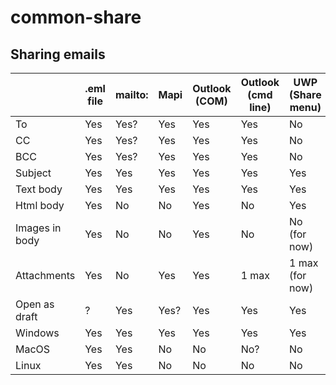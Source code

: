 # common-share

## Sharing emails

| 								| .eml file	| mailto:	| Mapi	| Outlook (COM)	| Outlook (cmd line)	| UWP (Share menu)	| AppKit	| Thunderbird (cmd line)	|
| - | - | - | - | - | - | - | - | - |
| To							| Yes				| Yes?		| Yes		| Yes						| Yes									| No								| Yes			| Yes											|
| CC							| Yes				| Yes?		| Yes		| Yes						| Yes									| No								| No			| Yes											|
| BCC							| Yes				| Yes?		| Yes		| Yes						| Yes									| No								| No			| Yes											|
| Subject					| Yes				| Yes			| Yes		| Yes						| Yes									| Yes								| Yes			| Yes											|
| Text body				| Yes				| Yes			| Yes		| Yes						| Yes									| Yes								| Yes			| Yes											|
| Html body				| Yes				| No			| No		| Yes						| No									| Yes								| Yes			| Yes?										|
| Images in body	| Yes				| No			| No		| Yes						| No									| No (for now)			| No?			| No?											|
| Attachments			| Yes				| No			| Yes		| Yes						| 1	max								| 1 max (for now)		| Yes			| Yes											|
| Open as draft		| ?					| Yes			| Yes?	| Yes						| Yes									| Yes								| Yes			| Yes											|
| Windows					| Yes				| Yes			| Yes		| Yes						| Yes									| Yes								| No			| Yes											|
| MacOS						| Yes				| Yes			| No		| No						| No?									| No								| Yes			| Yes?										|
| Linux						| Yes				| Yes			| No		| No						| No									| No								| No			| Yes?										|

